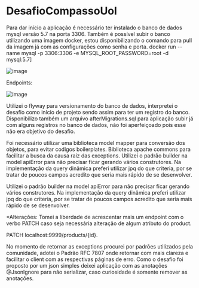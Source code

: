 # DesafioCompassoUol
Para dar início a aplicação é necessário ter instalado o banco de dados mysql versão 5.7 na porta 3306.
Também é possível subir o banco utilizando uma imagem docker, estou disponibilizando o comando para pull da imagem já com as configurações como senha e porta.
docker run --name mysql -p 3306:3306 -e MYSQL_ROOT_PASSWORD=root -d mysql:5.7]

![image](https://user-images.githubusercontent.com/63797325/142744769-86d420b8-1029-4d40-b569-53c7f56b750a.png)

Endpoints: 

![image](https://user-images.githubusercontent.com/63797325/142744840-fcbfbb4f-19cb-4298-b550-ca0361a6fde7.png)

Utilizei o flyway para versionamento do banco de dados, interpretei o desafio como início de projeto sendo assim para ter um registro do banco.
Disponibilizo também um arquivo afterMigrations.sql para aplicação subir já com alguns registros no banco de dados, não foi aperfeiçoado pois esse não era objetivo do desafio.

Foi necessário utilizar uma biblioteca model mapper para conversão dos objetos, para evitar codigos boilerplates.
Biblioteca apache commons para facilitar a busca da causa raiz das exceptions.
Utilizei o padrão builder na model apiError para não precisar ficar gerando vários construtores.
Na implementação da query dinâmica preferi utilizar jpq do que criteria, por se tratar de poucos campos acredito que seria mais rápido de se desenvolver.

Utilizei o padrão builder na model apiError para não precisar ficar gerando vários construtores.
Na implementação da query dinâmica preferi utilizar jpq do que criteria, por se tratar de poucos campos acredito que seria mais rápido de se desenvolver.

*Alterações:
Tomei a liberdade de acrescentar mais um endpoint com o verbo PATCH caso seja necessária alteração de algum atributo do product.

PATCH localhost:9999/products/{id}.

No momento de retornar as exceptions procurei por padrões utilizados pela comunidade, adotei o Padrão RFC 7807 onde retornar com mais clareza e facilitar o client com as respectivas páginas de erro.
Como o desafio foi proposto por um json simples deixei aplicação com as anotações @JsonIgnore para não serializar, caso curiosidade é somente remover as anotações.

